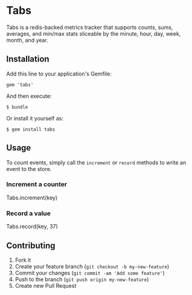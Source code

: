 # Tabs

Tabs is a redis-backed metrics tracker that supports counts, sums,
averages, and min/max stats sliceable by the minute, hour, day, week,
month, and year.

## Installation

Add this line to your application's Gemfile:

    gem 'tabs'

And then execute:

    $ bundle

Or install it yourself as:

    $ gem install tabs

## Usage

To count events, simply call the `increment` or `record` methods to
write an event to the store.

### Increment a counter

Tabs.increment(key)

### Record a value

Tabs.record(key, 37)

## Contributing

1. Fork it
2. Create your feature branch (`git checkout -b my-new-feature`)
3. Commit your changes (`git commit -am 'Add some feature'`)
4. Push to the branch (`git push origin my-new-feature`)
5. Create new Pull Request
